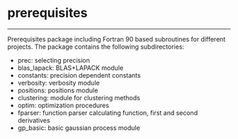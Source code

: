 # prerequisites
***
Prerequisites package including Fortran 90 based subroutines for different projects.
The package contains the following subdirectories:
* prec: selecting precision
* blas_lapack: BLAS+LAPACK module
* constants: precision dependent constants
* verbosity: verbosity module
* positions: positions module
* clustering: module for clustering methods
* optim: optimization procedures
* fparser: function parser calculating function, first and second derivatives
* gp_basic: basic gaussian process module
